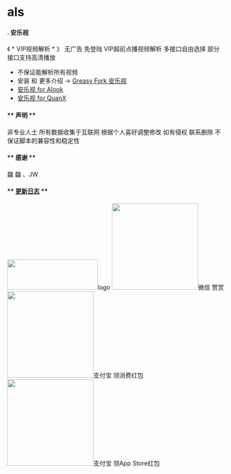 # als

#### . 安乐视

《 * VIP视频解析 * 》
无广告 免登陆 VIP超前点播视频解析
多接口自由选择 部分接口支持高清播放
* 不保证能解析所有视频
* 安装 和 更多介绍 -> [Greasy Fork 安乐视](https://greasyfork.org/zh-CN/scripts/453746-%E5%AE%89%E4%B9%90%E8%A7%86)
* [安乐视 for Alook](https://github.com/shling680/anls/blob/main/scripts/%E5%AE%89%E4%B9%90%E8%A7%86.alook)
* [安乐视 for QuanX](https://raw.githubusercontent.com/shling680/anls/main/QuanX/anls_qx.conf)

####  ** 声明 ** 

非专业人士 所有数据收集于互联网
根据个人喜好调整修改 如有侵权 联系删除
不保证脚本的兼容性和稳定性

####  ** 感谢 ** 

飝 飝 、JW

####  ** [更新日志](https://github.com/shling680/anls/blob/main/uplog.md) **

<img width="210px" height="70px" src="https://greasyfork.s3.us-east-2.amazonaws.com/ei1h373r3vykus1iqc9wzp8mx9ub"/>logo
<img width="200px" height="200px" src="https://greasyfork.s3.us-east-2.amazonaws.com/s212tkjjhh09iz4bcai0qi96qr4i"/>微信 赞赏
<img width="200px" height="200px" src="https://greasyfork.s3.us-east-2.amazonaws.com/lmbe6ryvwj29v6nry2jqzm4u5ynn"/>支付宝 领消费红包
<img width="200px" height="200px" src="https://greasyfork.s3.us-east-2.amazonaws.com/eia4vq8muxhhk15drhku8esy5fmc"/>支付宝 领App Store红包
